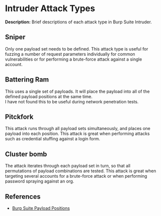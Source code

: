# Intruder Attack Types

**Description:** Brief descriptions of each attack type in Burp Suite Intruder.

## Sniper

Only one payload set needs to be defined. This attack type is useful for fuzzing a number of request parameters individually for common vulnerabilities or for performing a brute-force attack against a single account.

## Battering Ram

This uses a single set of payloads. It will place the payload into all of the defined payload positions at the same time. \
I have not found this to be useful during network penetration tests.

## Pitckfork

This attack runs through all payload sets simultaneously, and places one payload into each position. This attack is great when performing attacks such as credential stuffing against a login form.

## Cluster bomb

The attack iterates through each payload set in turn, so that all permutations of payload combinations are tested. This attack is great when targeting several accounts for a brute-force attack or when performing password spraying against an org. 

## References
* [Burp Suite Payload Positions](https://portswigger.net/burp/documentation/desktop/tools/intruder/positions)
